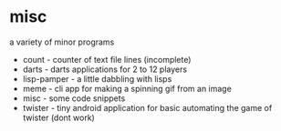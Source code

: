 # misc
a variety of minor programs

- count - counter of text file lines (incomplete)
- darts - darts applications for 2 to 12 players
- lisp-pamper - a little dabbling with lisps
- meme - cli app for making a spinning gif from an image
- misc - some code snippets
- twister - tiny android application for basic automating the game of twister (dont work)
